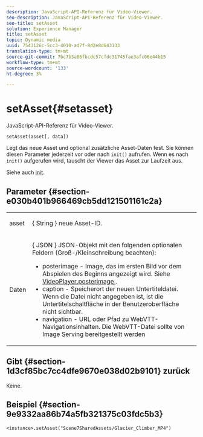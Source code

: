 ```yaml
---
description: JavaScript-API-Referenz für Video-Viewer.
seo-description: JavaScript-API-Referenz für Video-Viewer.
seo-title: setAsset
solution: Experience Manager
title: setAsset
topic: Dynamic media
uuid: 7543126c-5cc3-4010-ad7f-8d2e8d643133
translation-type: tm+mt
source-git-commit: 7bc7b3a86fbcdc57cfdc31745fae3afc06e44b15
workflow-type: tm+mt
source-wordcount: '133'
ht-degree: 3%

---
```



# setAsset{#setasset}

JavaScript-API-Referenz für Video-Viewer.

`setAsset(asset[, data])`

Legt das neue Asset und optional zusätzliche Asset-Daten fest. Sie können diesen Parameter jederzeit vor oder nach `init()` aufrufen. Wenn es nach `init()` aufgerufen wird, tauscht der Viewer das Asset zur Laufzeit aus.

Siehe auch [init](../../../c-html5-s7-aem-asset-viewers/c-html5-video-reference/c-html5-video-viewer-20-javascriptapiref/r-html5-video-viewer-20-javascriptapiref-init.md#reference-3b570ba8b35045d6b30fb178c21a66c6).

## Parameter {#section-e030b401b966469cb5dd121501161c2a}

<table id="table_896DFF34A68A403DB93A6D597461A573"> 
 <tbody> 
  <tr> 
   <td colname="col1"> <p> <span class="codeph"> asset </span> </p> </td> 
   <td colname="col2"> <p>{ <span class="codeph"> String </span>} neue Asset-ID. </p> </td> 
  </tr> 
  <tr> 
   <td colname="col1"> <p> <span class="codeph"> Daten </span> </p> </td> 
   <td colname="col2"> <p>{ <span class="codeph"> JSON </span>} JSON-Objekt mit den folgenden optionalen Feldern (Groß-/Kleinschreibung beachten): </p> <p> 
     <ul id="ul_26121393BC7145FF8A43C05ACCBEFF36"> 
      <li id="li_DA50E073F3D4460CBC34243A2CBCC895"> <span class="codeph"> posterimage  </span> - Image, das im ersten Bild vor dem Abspielen des Beginns angezeigt wird. Siehe <a href="../../../c-html5-s7-aem-asset-viewers/c-html5-video-reference/c-html5-video-cmdref/r-html5-video-viewer-conf-attrib-videoplayer-posterimage.md#reference-9739abeeb9f64c02b5d2f7a0d1706103" format="dita" scope="local"> VideoPlayer.posterimage </a>. </li> 
      <li id="li_BBFF3965B69A4AC8A469FDB69097B25A"> <span class="codeph"> caption  </span> - Speicherort der neuen Untertiteldatei. Wenn die Datei nicht angegeben ist, ist die Untertitelschaltfläche in der Benutzeroberfläche nicht sichtbar. </li> 
      <li id="li_4659E82D38EB4438AAA04FDEAF21B087"> <span class="codeph"> navigation  </span> - URL oder Pfad zu WebVTT-Navigationsinhalten. Die WebVTT-Datei sollte von Image Serving bereitgestellt werden </li> 
     </ul> </p> </td> 
  </tr> 
 </tbody> 
</table>

## Gibt {#section-1d3cf85bc7cc4dfe9670e038d02b9101} zurück

Keine.

## Beispiel {#section-9e9332aa86b74a5fb321375c03fdc5b3}

```
<instance>.setAsset("Scene7SharedAssets/Glacier_Climber_MP4")
```

